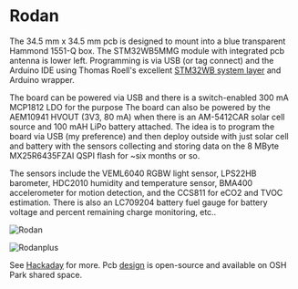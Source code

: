 # Rodan
The 34.5 mm x 34.5 mm pcb is designed to mount into a blue transparent Hammond 1551-Q box. The STM32WB5MMG module with integrated pcb antenna is lower left. Programming is via USB (or tag connect) and the Arduino IDE using Thomas Roell's excellent [STM32WB system layer](https://github.com/GrumpyOldPizza/ArduinoCore-stm32wb) and Arduino wrapper.

The board can be powered via USB and there is a switch-enabled 300 mA MCP1812 LDO for the purpose The board can also be powered by the AEM10941 HVOUT (3V3, 80 mA) when there is an AM-5412CAR solar cell source and 100 mAH LiPo battery attached. The idea is to program the board via USB (my preference) and then deploy outside with just solar cell and battery with the sensors collecting and storing data on the 8 MByte  MX25R6435FZAI QSPI flash for ~six months or so.

The sensors include the VEML6040 RGBW light sensor, LPS22HB barometer, HDC2010 humidity and temperature sensor, BMA400 accelerometer for motion detection, and the CCS811 for eCO2 and TVOC estimation. There is also an LC709204 battery fuel gauge for battery voltage and percent remaining charge monitoring, etc..  

![Rodan](https://user-images.githubusercontent.com/6698410/127719506-94157222-1675-4999-b114-421aa7fc567d.jpg)

![Rodanplus](https://user-images.githubusercontent.com/6698410/127720557-4324a0b5-17c7-46a0-829b-7c1a68d71a95.jpg)

See [Hackaday](https://hackaday.io/project/19649-stm32l4-sensor-tile/log/195996-same-idea-different-implementation) for more.
Pcb [design](https://oshpark.com/shared_projects/23LSLZPF) is open-source and available on OSH Park shared space.
